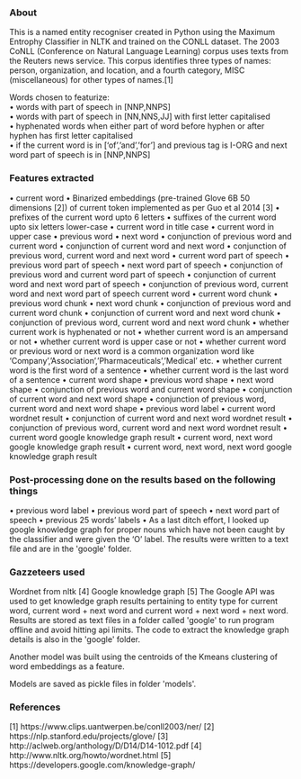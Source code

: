 <h3> About</h3>

This is a named entity recogniser created in Python using the Maximum Entrophy Classifier in NLTK and trained on the CONLL dataset. The 2003 CoNLL (Conference on Natural Language Learning) corpus uses texts from the Reuters news service. This corpus identifies three types of names: person, organization, and location, and a fourth category, MISC (miscellaneous) for other types of names.[1]

Words chosen to featurize:   
• words with part of speech in [NNP,NNPS]  
• words with part of speech in [NN,NNS,JJ] with first letter capitalised  
• hyphenated words when either part of word before hyphen or after hyphen has first letter capitalised  
• if the current word is in [‘of’,’and’,’for’] and previous tag is I-ORG and next word part of speech is in [NNP,NNPS]  

<h3>Features extracted</h3>
• current word  
• Binarized embeddings (pre-trained Glove 6B 50 dimensions [2]) of current token implemented as per Guo et al 2014 [3]  
• prefixes of the current word upto 6 letters  
• suffixes of the current word upto six letters lower-case  
• current word in title case  
• current word in upper case  
• previous word  
• next word  
• conjunction of previous word and current word  
• conjunction of current word and next word  
• conjunction of previous word, current word and next word  
• current word part of speech  
• previous word part of speech  
• next word part of speech  
• conjunction of previous word and current word part of speech  
• conjunction of current word and next word part of speech  
• conjunction of previous word, current word and next word part of speech current word  
• current word chunk  
• previous word chunk  
• next word chunk  
• conjunction of previous word and current word chunk  
• conjunction of current word and next word chunk  
• conjunction of previous word, current word and next word chunk  
• whether current work is hyphenated or not  
• whether current word is an ampersand or not  
• whether current word is upper case or not  
• whether current word or previous word or next word is a common organization word like ‘Company’,’Association’,’Pharmaceuticals’,’Medical’ etc.  
• whether current word is the first word of a sentence  
• whether current word is the last word of a sentence  
• current word shape  
• previous word shape  
• next word shape  
• conjunction of previous word and current word shape  
• conjunction of current word and next word shape  
• conjunction of previous word, current word and next word shape  
• previous word label  
• current word wordnet result  
• conjunction of current word and next word wordnet result  
• conjunction of previous word, current word and next word wordnet result  
• current word google knowledge graph result  
• current word, next word google knowledge graph result  
• current word, next word, next word google knowledge graph result  

<h3>Post-processing done on the results based on the following things</h3>
• previous word label  
• previous word part of speech  
• next word part of speech  
• previous 25 words’ labels  
• As a last ditch effort, I looked up google knowledge graph for proper nouns which have not been caught by the classifier and were given the ‘O’ label. The results were written to a text file and are in the 'google' folder.

<h3>Gazzeteers used</h3>
Wordnet from nltk [4]  
Google knowledge graph [5]  
The Google API was used to get knowledge graph results pertaining to entity type for current word, current word + next word and current word + next word + next word. Results are stored as text files in a folder called 'google' to run program offline and avoid hitting api limits. The code to extract the knowledge graph details is also in the 'google' folder. 

Another model was built using the centroids of the Kmeans clustering of word embeddings as a feature. 

Models are saved as pickle files in folder 'models'.

<h3>References</h3>
[1] https://www.clips.uantwerpen.be/conll2003/ner/  
[2] https://nlp.stanford.edu/projects/glove/  
[3] http://aclweb.org/anthology/D/D14/D14-1012.pdf  
[4] http://www.nltk.org/howto/wordnet.html   
[5] https://developers.google.com/knowledge-graph/


